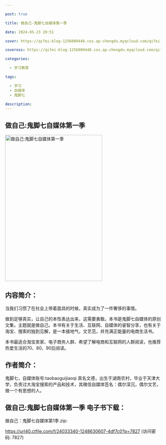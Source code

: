 ```yaml
---

post: true

title: 做自己-鬼脚七自媒体第一季

date: 2024-05-23 20:51

cover: https://qifei-blog-1256009448.cos.ap-chengdu.myqcloud.com/qifei-blog/660a742c9f345e8d03d6610c.jpg

coveross: https://qifei-blog-1256009448.cos.ap-chengdu.myqcloud.com/qifei-blog/660a742c9f345e8d03d6610c.jpg

categories:

  - 学习教育

tags:

  - 学习
  - 自媒体
  - 鬼脚七

description:
---
```


## 做自己:鬼脚七自媒体第一季
<img alt="做自己:鬼脚七自媒体第一季 " class="aligncenter loading" data-was-processed="true" decoding="async" fetchpriority="high" height="471" src="https://qifei-blog-1256009448.cos.ap-chengdu.myqcloud.com/qifei-blog/660a742c9f345e8d03d6610c.jpg " style="cursor: zoom-in;" width="314"/>

## 内容简介：

当我们习惯了在社会上带着面具的时候，真实成为了一件奢侈的事情。

做到足够真实，让自己的本性表达出来，这需要勇敢。本书是鬼脚七自媒体的原创文集，主题就是做自己。本书有关于生活、互联网、自媒体的睿智分享，也有关于淘宝、搜索的独到见解，是一本接地气，文艺范，并充满正能量的电商生活书。

本书最适合淘宝卖家、电子商务人群、希望了解电商和互联网的人群阅读，也推荐热爱生活的70、80、90后阅读。

## 作者简介：

鬼脚七，自媒体账号:taobaoguijiaoqi 真名文德，出生于湖南农村，毕业于天津大学，负责过大淘宝搜索的产品和技术，其微信自媒体签名：偶尔深沉，偶尔文艺，做一个有思想的人。

## 做自己:鬼脚七自媒体第一季 电子书下载：



做自己：鬼脚七自媒体第1季.zip: 

https://url40.ctfile.com/f/24033340-1248630607-4df7c0?p=7827 (访问密码: 7827)
